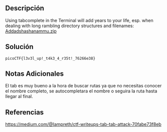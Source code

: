 ## Descripción
Using tabcomplete in the Terminal will add years to your life, esp. when dealing with long rambling directory structures and filenames: [Addadshashanammu.zip](https://mercury.picoctf.net/static/fe16c756149cfa85f23e73cd9dbd6a25/Addadshashanammu.zip)

## Solución
`picoCTF{l3v3l_up!_t4k3_4_r35t!_76266e38}`

## Notas Adicionales
El tab es muy bueno a la hora de buscar rutas ya que no necesitas conocer el nombre completo, se autocompletara el nombre o seguira la ruta hasta llegar al final.

## Referencias
https://medium.com/@Iampreth/ctf-writeups-tab-tab-attack-70fabe73f8eb

